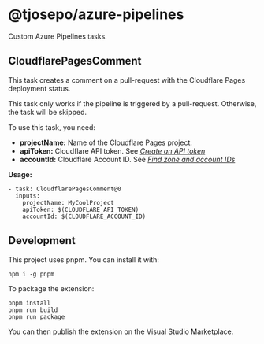 # @tjosepo/azure-pipelines

Custom Azure Pipelines tasks.

## CloudflarePagesComment

This task creates a comment on a pull-request with the Cloudflare Pages deployment status.

This task only works if the pipeline is triggered by a pull-request. Otherwise, the task will be skipped.

To use this task, you need:

- **projectName:** Name of the Cloudflare Pages project.
- **apiToken:** Cloudflare API token. See [*Create an API token*
](https://developers.cloudflare.com/fundamentals/api/get-started/create-token/)
- **accountId:** Cloudflare Account ID. See [*Find zone and account IDs*](https://developers.cloudflare.com/fundamentals/get-started/basic-tasks/find-account-and-zone-ids/)

**Usage:**

```
- task: CloudflarePagesComment@0
  inputs:
    projectName: MyCoolProject
    apiToken: $(CLOUDFLARE_API_TOKEN)
    accountId: $(CLOUDFLARE_ACCOUNT_ID)
```

## Development

This project uses pnpm. You can install it with:

```
npm i -g pnpm
```

To package the extension:

```
pnpm install
pnpm run build
pnpm run package
```

You can then publish the extension on the Visual Studio Marketplace.